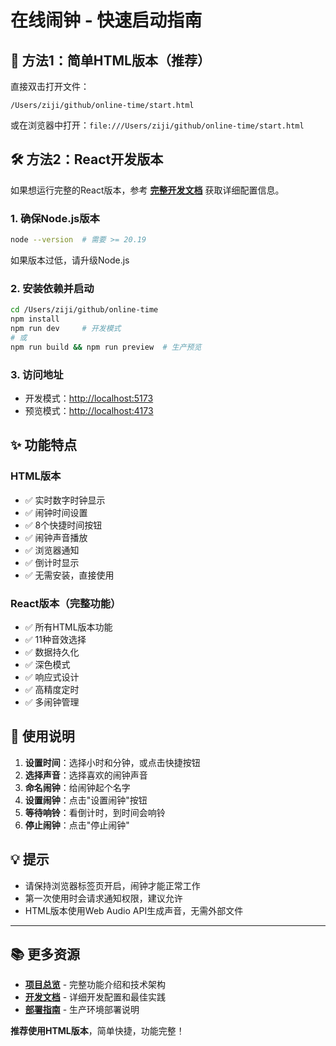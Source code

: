 # 在线闹钟 - 快速启动指南

## 🚀 方法1：简单HTML版本（推荐）

直接双击打开文件：

```
/Users/ziji/github/online-time/start.html
```

或在浏览器中打开：`file:///Users/ziji/github/online-time/start.html`

## 🛠 方法2：React开发版本

如果想运行完整的React版本，参考 **[完整开发文档](./CLAUDE.md)** 获取详细配置信息。

### 1. 确保Node.js版本

```bash
node --version  # 需要 >= 20.19
```

如果版本过低，请升级Node.js

### 2. 安装依赖并启动

```bash
cd /Users/ziji/github/online-time
npm install
npm run dev     # 开发模式
# 或
npm run build && npm run preview  # 生产预览
```

### 3. 访问地址

- 开发模式：<http://localhost:5173>
- 预览模式：<http://localhost:4173>

## ✨ 功能特点

### HTML版本

- ✅ 实时数字时钟显示
- ✅ 闹钟时间设置
- ✅ 8个快捷时间按钮
- ✅ 闹钟声音播放
- ✅ 浏览器通知
- ✅ 倒计时显示
- ✅ 无需安装，直接使用

### React版本（完整功能）

- ✅ 所有HTML版本功能
- ✅ 11种音效选择
- ✅ 数据持久化
- ✅ 深色模式
- ✅ 响应式设计
- ✅ 高精度定时
- ✅ 多闹钟管理

## 🎯 使用说明

1. **设置时间**：选择小时和分钟，或点击快捷按钮
2. **选择声音**：选择喜欢的闹钟声音
3. **命名闹钟**：给闹钟起个名字
4. **设置闹钟**：点击"设置闹钟"按钮
5. **等待响铃**：看倒计时，到时间会响铃
6. **停止闹钟**：点击"停止闹钟"

## 💡 提示

- 请保持浏览器标签页开启，闹钟才能正常工作
- 第一次使用时会请求通知权限，建议允许
- HTML版本使用Web Audio API生成声音，无需外部文件

---

## 📚 更多资源

- **[项目总览](./README.md)** - 完整功能介绍和技术架构
- **[开发文档](./CLAUDE.md)** - 详细开发配置和最佳实践
- **[部署指南](./DEPLOYMENT_GUIDE.md)** - 生产环境部署说明

**推荐使用HTML版本**，简单快捷，功能完整！
